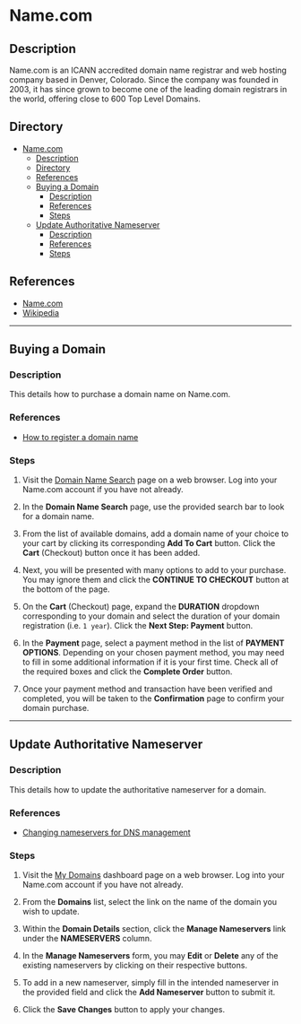 # Name.com

## Description

Name.com is an ICANN accredited domain name registrar and web hosting company based in Denver, Colorado. Since the company was founded in 2003, it has since grown to become one of the leading domain registrars in the world, offering close to 600 Top Level Domains.

## Directory

- [Name.com](#namecom)
  - [Description](#description)
  - [Directory](#directory)
  - [References](#references)
  - [Buying a Domain](#buying-a-domain)
    - [Description](#description-1)
    - [References](#references-1)
    - [Steps](#steps)
  - [Update Authoritative Nameserver](#update-authoritative-nameserver)
    - [Description](#description-2)
    - [References](#references-2)
    - [Steps](#steps-1)

## References

- [Name.com](https://www.name.com)
- [Wikipedia](https://en.wikipedia.org/wiki/Name.com)

---

## Buying a Domain

### Description

This details how to purchase a domain name on Name.com.

### References

- [How to register a domain name](https://www.name.com/support/articles/205188668-how-to-register-a-domain-name)

### Steps

1. Visit the [Domain Name Search](https://www.name.com/domain/search) page on a web browser. Log into your Name.com account if you have not already.

2. In the **Domain Name Search** page, use the provided search bar to look for a domain name.

3. From the list of available domains, add a domain name of your choice to your cart by clicking its corresponding **Add To Cart** button. Click the **Cart** (Checkout) button once it has been added.

4. Next, you will be presented with many options to add to your purchase. You may ignore them and click the **CONTINUE TO CHECKOUT** button at the bottom of the page.

5. On the **Cart** (Checkout) page, expand the **DURATION** dropdown corresponding to your domain and select the duration of your domain registration (i.e. `1 year`). Click the **Next Step: Payment** button.

6. In the **Payment** page, select a payment method in the list of **PAYMENT OPTIONS**. Depending on your chosen payment method, you may need to fill in some additional information if it is your first time. Check all of the required boxes and click the **Complete Order** button.

7. Once your payment method and transaction have been verified and completed, you will be taken to the **Confirmation** page to confirm your domain purchase.

---

## Update Authoritative Nameserver

### Description

This details how to update the authoritative nameserver for a domain.

### References

- [Changing nameservers for DNS management](https://www.name.com/support/articles/205934547-changing-nameservers-for-dns-management)

### Steps

1. Visit the [My Domains](https://www.name.com/account/domain) dashboard page on a web browser. Log into your Name.com account if you have not already.

2. From the **Domains** list, select the link on the name of the domain you wish to update.

3. Within the **Domain Details** section, click the **Manage Nameservers** link under the **NAMESERVERS** column.

4. In the **Manage Nameservers** form, you may **Edit** or **Delete** any of the existing nameservers by clicking on their respective buttons.

5. To add in a new nameserver, simply fill in the intended nameserver in the provided field and click the **Add Nameserver** button to submit it.

6. Click the **Save Changes** button to apply your changes.
